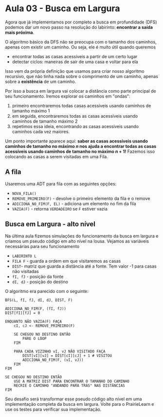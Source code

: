 # Aula 03 - Busca em Largura

Agora que já implementamos por completo a busca em profundidade (DFS) podemos dar um novo passo na resolução do labirinto: **encontrar a saída mais próxima**.

O algoritmo básico da DFS não se preocupa com o tamanho dos caminhos, apenas com existir um caminho. Ou seja, ele é muito útil quando queremos

- encontrar todas as casas acessíveis a partir de um certo lugar
- detectar ciclos: maneiras de sair de uma casa e voltar para ela

Isso vem da própria definição que usamos para criar nosso algoritmo recursivo, que não tinha nada sobre o comprimento de um caminho, apenas sobre a **existência** de um caminho.

Por isso a busca em largura vai colocar a distância como parte principal de seu funcionamento. Iremos explorar os caminhos em "ondas":

1. primeiro encontraremos todas casas acessíveis usando caminhos de tamanho máximo 1
2. em seguida, encontraremos todas as casas acessíveis usando caminhos de tamanho máximo 2
3. repetimos essa ideia, encontrando as casas acessíveis usando caminhos cada vez maiores. 

Um ponto importante aparece aqui: **saber as casas acessíveis usando caminhos de tamanho no máximo $n$ nos ajuda a encontrar todas as casas acessíveis usando caminhos de tamanho no máximo $n+1$!** Fazemos isso colocando as casas a serem visitadas em uma Fila.

## A fila

Usaremos uma ADT para fila com as seguintes opções:

- `NOVA_FILA()`
- `REMOVE_PRIMEIRO(F)` - devolve o primeiro elemento da fila e o remove
- `ADICIONA_NO_FIM(F, EL)` - adiciona um elemento no fim da fila
- `VAZIA(F)` - retorna `VERDADEIRO` se `F` estiver vazia


## Busca em Largura - alto nível

Na última aula fizemos simulações do funcionamento da busca em largura e criamos um pseudo código em alto nível na lousa. Vejamos as variáveis necessárias para seu funcionamento

- `LABIRINTO L`
- `FILA F` - guarda a ordem em que visitaremos as casas
- `DIST`- matriz que guarda a distância até a fonte. Tem valor -1 para casas não visitadas
- `fI, fJ` - posição da fonte
- `dI, dJ` - posição do destino

O algoritmo era parecido com o seguinte:

```
BFS(L, fI, fJ, dI, dJ, DIST, F)

ADICIONA_NO_FIM(F, (fI, fJ))
DIST[fI][fJ] = 0

ENQUANTO NÃO VAZIA(F) FAÇA
    cI, cJ <- REMOVE_PRIMEIRO(F)

    SE CHEGOU NO DESTINO ENTÃO
        PARE O LOOP
    FIM
    
    PARA CADA VIZINHO vI, vJ NÃO VISITADO FAÇA
        DIST[vI][vJ] = DIST[cI][cJ] + 1 # VISITOU 
        ADICIONA_NO_FIM(F, (vI, vJ))
    FIM
FIM

SE CHEGOU NO DESTINO ENTÃO
    USE A MATRIZ DIST PARA ENCONTRAR O TAMANHO DO CAMINHO
    RECRIE O CAMINHO "ANDANDO PARA TRÁS" NAS DISTÂNCIAS
FIM
```

Seu desafio será transformar esse pseudo código alto nível em uma implementação completa da busca em largura. Volte para o PrairieLearn e use os testes para verificar sua implementação.
